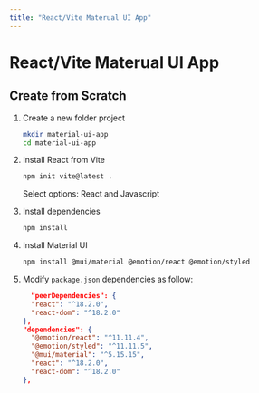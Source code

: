 ```yaml
---
title: "React/Vite Materual UI App"
---
```


# React/Vite Materual UI App

## Create from Scratch

1. Create a new folder project

   ```bash
   mkdir material-ui-app
   cd material-ui-app
   ```

2. Install React from Vite

   ```bash
   npm init vite@latest .
   ```

   Select options: React and Javascript

3. Install dependencies

   ```bash
   npm install
   ```

4. Install Material UI

   ```bash
   npm install @mui/material @emotion/react @emotion/styled
   ```

5. Modify `package.json` dependencies as follow:
   ```json
     "peerDependencies": {
     "react": "^18.2.0",
     "react-dom": "^18.2.0"
   },
   "dependencies": {
     "@emotion/react": "^11.11.4",
     "@emotion/styled": "^11.11.5",
     "@mui/material": "^5.15.15",
     "react": "^18.2.0",
     "react-dom": "^18.2.0"
   },
   ```
